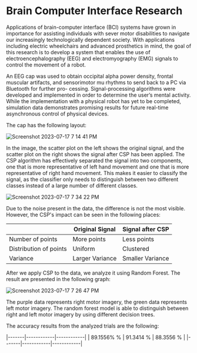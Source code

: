 # Brain Computer Interface Research

Applications of brain-computer interface (BCI) systems have grown in importance for assisting individuals with sever motor disabilities to navigate 
our increasingly technologically dependent society. With applications including electric wheelchairs and advanced prosthetics in mind, the goal of this 
research is to develop a system that enables the use of electroencephalography (EEG) and electromyography (EMG) signals to control the movement of a
robot. 

An EEG cap was used to obtain occipital alpha power density, frontal muscular artifacts, and sensorimotor mu rhythms to send back to a PC via Bluetooth for further pro-
cessing. Signal-processing algorithms were developed and implemented in order to determine the user’s mental activity. While the implementation with a physical robot has yet to be
completed, simulation data demonstrates promising results for future real-time asynchronous control of physical devices.

The cap has the following layout:

![Screenshot 2023-07-17 7 14 41 PM](https://github.com/Angelaangie-ai/brain-computer-interface-research/assets/64707998/cd7a3dc9-da6b-421f-83af-a5a98328a6c0)

In the image, the scatter plot on the left shows the original signal, and the scatter plot on the right shows the signal after CSP has been applied. The CSP algorithm has effectively separated the signal into two components, one that is more representative of left hand movement and one that is more representative of right hand movement. This makes it easier to classify the signal, as the classifier only needs to distinguish between two different classes instead of a large number of different classes.

![Screenshot 2023-07-17 7 34 22 PM](https://github.com/Angelaangie-ai/brain-computer-interface-research/assets/64707998/a627ff6f-3654-4814-bfd1-08e7d8f6611d)

Due to the noise present in the data, the difference is not the most visible. However, the CSP's impact can be seen in the following places:

|       | Original Signal | Signal after CSP |
|-------|------------|------------|
| Number of points | More points | Less points|
| Distribution of points | Uniform | Clustered |
| Variance | Larger Variance | Smaller Variance |


After we apply CSP to the data, we analyze it using Random Forest. The result are presented in the following graph:

![Screenshot 2023-07-17 7 26 47 PM](https://github.com/Angelaangie-ai/brain-computer-interface-research/assets/64707998/375aca54-d9ec-4e4f-aa33-6a79b8cb47a5)

The purple data represents right motor imagery, the green data represents left motor imagery. The random forest model is able to distinguish between right and left motor imagery by using different decision trees.

The accuracy results from the analyzed trials are the following:

|-------|------------|------------|
| 89.1556% % | 91.3414 % | 88.3556 % |
|-------|------------|------------|


